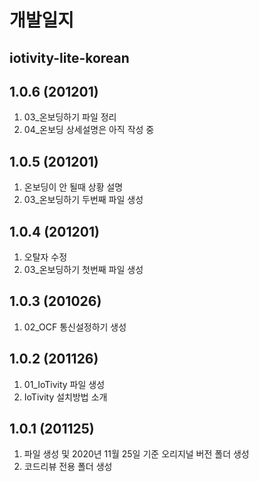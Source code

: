 # 개발일지

## iotivity-lite-korean

## 1.0.6 (201201)
1. 03_온보딩하기 파일 정리
2. 04_온보딩 상세설명은 아직 작성 중

## 1.0.5 (201201)
1. 온보딩이 안 될때 상황 설명
2. 03_온보딩하기 두번째 파일 생성

## 1.0.4 (201201)
1. 오탈자 수정
2. 03_온보딩하기 첫번째 파일 생성

## 1.0.3 (201026)
1. 02_OCF 통신설정하기 생성

## 1.0.2 (201126)
1. 01_IoTivity 파일 생성
2. IoTivity 설치방법 소개

## 1.0.1 (201125)
1. 파일 생성 및 2020년 11월 25일 기준 오리지널 버전 폴더 생성
2. 코드리뷰 전용 폴더 생성
